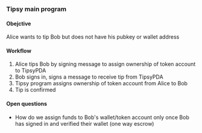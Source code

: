 ### Tipsy main program

#### Obejctive

Alice wants to tip Bob but does not have his pubkey or wallet address

#### Workflow

1. Alice tips Bob by signing message to assign ownership of token account to TipsyPDA
2. Bob signs in, signs a message to receive tip from TipsyPDA 
3. Tipsy program assigns ownership of token account from Alice to Bob
4. Tip is confirmed

#### Open questions

- How do we assign funds to Bob's wallet/token account only once Bob has signed in and verified their wallet
(one way escrow)